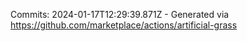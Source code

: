 Commits: 2024-01-17T12:29:39.871Z - Generated via https://github.com/marketplace/actions/artificial-grass
<br>
